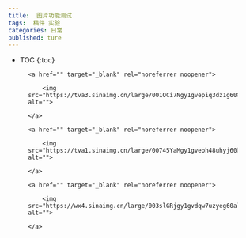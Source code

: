 ```yaml
---
title:  图片功能测试
tags:  稿件 实验
categories: 日常
published: ture
---
```


* TOC
{:toc}
<figure class="wp-block-image">

    <a href="" target="_blank" rel="noreferrer noopener">

        <img src="https://tva3.sinaimg.cn/large/001OCi7Ngy1gvepiq3dz1g608w0b4e8502.gif" alt="">

    </a>

</figure>
<figure class="wp-block-image">

    <a href="" target="_blank" rel="noreferrer noopener">

        <img src="https://tva1.sinaimg.cn/large/00745YaMgy1gveoh48uhyj60kk0uwjuc02.jpg" alt="">

    </a>

</figure>
<figure class="wp-block-image">

    <a href="" target="_blank" rel="noreferrer noopener">

        <img src="https://wx4.sinaimg.cn/large/003slGRjgy1gvdqw7uzyeg60al05xu0x02.gif" alt="">

    </a>

</figure>






